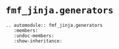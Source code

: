 # `fmf_jinja.generators`

```{eval-rst}
.. automodule:: fmf_jinja.generators
   :members:
   :undoc-members:
   :show-inheritance:
```
